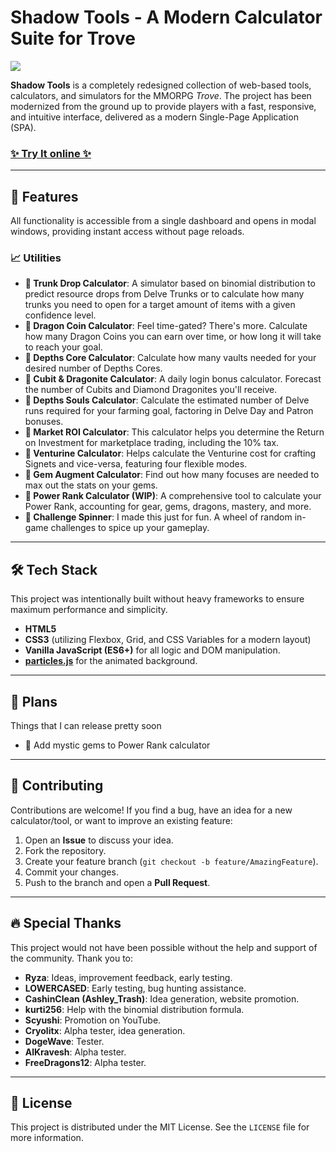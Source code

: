# Shadow Tools - A Modern Calculator Suite for Trove

![](https://i.ibb.co/gZC7p3Cs/logo.png) 

**Shadow Tools** is a completely redesigned collection of web-based tools, calculators, and simulators for the MMORPG *Trove*. The project has been modernized from the ground up to provide players with a fast, responsive, and intuitive interface, delivered as a modern Single-Page Application (SPA).

### [✨ Try It online ✨](https://eatherbone.ru/trove/)

---

## 🚀 Features

All functionality is accessible from a single dashboard and opens in modal windows, providing instant access without page reloads.

### 📈 Utilities

*   **🔹 Trunk Drop Calculator**: A simulator based on binomial distribution to predict resource drops from Delve Trunks or to calculate how many trunks you need to open for a target amount of items with a given confidence level. 
*   **🔹 Dragon Coin Calculator**: Feel time-gated? There's more. Calculate how many Dragon Coins you can earn over time, or how long it will take to reach your goal.   
*   **🔹 Depths Core Calculator**: Calculate how many vaults needed for your desired number of Depths Cores.
*   **🔹 Cubit & Dragonite Calculator**: A daily login bonus calculator. Forecast the number of Cubits and Diamond Dragonites you'll receive.
*   **🔹 Depths Souls Calculator**: Calculate the estimated number of Delve runs required for your farming goal, factoring in Delve Day and Patron bonuses.
*   **🔹 Market ROI Calculator**: This calculator helps you determine the Return on Investment for marketplace trading, including the 10% tax. 
*   **🔹 Venturine Calculator**: Helps calculate the Venturine cost for crafting Signets and vice-versa, featuring four flexible modes. 
*   **🔹 Gem Augment Calculator**: Find out how many focuses are needed to max out the stats on your gems. 
*   **🔸 Power Rank Calculator (WIP)**: A comprehensive tool to calculate your Power Rank, accounting for gear, gems, dragons, mastery, and more. 
*   **🔹 Challenge Spinner**: I made this just for fun. A wheel of random in-game challenges to spice up your gameplay.
      
---

## 🛠️ Tech Stack

This project was intentionally built without heavy frameworks to ensure maximum performance and simplicity.

*   **HTML5**
*   **CSS3** (utilizing Flexbox, Grid, and CSS Variables for a modern layout)
*   **Vanilla JavaScript (ES6+)** for all logic and DOM manipulation.
*   **[particles.js](https://github.com/VincentGarreau/particles.js/)** for the animated background.

---

## 📃 Plans

Things that I can release pretty soon

*  🔸 Add mystic gems to Power Rank calculator
  
---
## 🤝 Contributing

Contributions are welcome! If you find a bug, have an idea for a new calculator/tool, or want to improve an existing feature:

1.  Open an **Issue** to discuss your idea.
2.  Fork the repository.
3.  Create your feature branch (`git checkout -b feature/AmazingFeature`).
4.  Commit your changes.
5.  Push to the branch and open a **Pull Request**.

---

## 🔥 Special Thanks

This project would not have been possible without the help and support of the community. Thank you to:

*   **Ryza**: Ideas, improvement feedback, early testing.
*   **LOWERCASED**: Early testing, bug hunting assistance.
*   **CashinClean (Ashley_Trash)**: Idea generation, website promotion.
*   **kurti256**: Help with the binomial distribution formula.
*   **Scyushi**: Promotion on YouTube.
*   **Cryolitx**: Alpha tester, idea generation.
*   **DogeWave**: Tester.
*   **AlKravesh**: Alpha tester.
*   **FreeDragons12**: Alpha tester.

---

## 📜 License


This project is distributed under the MIT License. See the `LICENSE` file for more information.

